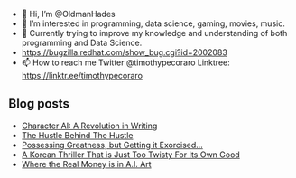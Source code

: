 - 👋 Hi, I’m @OldmanHades
- 👀 I’m interested in programming, data science, gaming, movies, music.
- 🌱 Currently trying to improve my knowledge and understanding of both programming and Data Science.
- https://bugzilla.redhat.com/show_bug.cgi?id=2002083
- 📫 How to reach me Twitter @timothypecoraro
Linktree: https://linktr.ee/timothypecoraro

## Blog posts
<!-- BLOG-POST-LIST:START -->
- [Character AI: A Revolution in Writing](https://medium.com/data-driven-fiction/character-ai-a-revolution-in-writing-18451d521d7e?source=rss-5097f5c9b801------2)
- [The Hustle Behind The Hustle](https://medium.com/@timothypecoraro/the-hustle-behind-the-hustle-a31607af1761?source=rss-5097f5c9b801------2)
- [Possessing Greatness, but Getting it Exorcised…](https://medium.com/@timothypecoraro/possessing-greatness-but-getting-it-exorcised-37da68f4ca6c?source=rss-5097f5c9b801------2)
- [A Korean Thriller That is Just Too Twisty For Its Own Good](https://medium.com/@timothypecoraro/a-korean-thriller-that-is-just-too-twisty-for-its-own-good-684c1f179cbc?source=rss-5097f5c9b801------2)
- [Where the Real Money is in A.I. Art](https://medium.com/data-driven-fiction/where-the-real-money-is-in-a-i-art-704d326fcf88?source=rss-5097f5c9b801------2)
<!-- BLOG-POST-LIST:END -->
